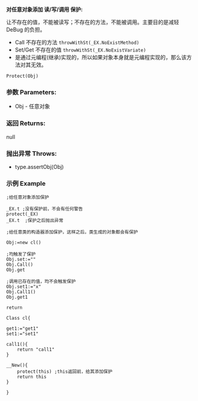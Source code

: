 **对任意对象添加 读/写/调用 保护:**

让不存在的值，不能被读写；不存在的方法，不能被调用。主要目的是减轻 DeBug 的负担。

- Call 不存在的方法 	`throwWithSt(_EX.NoExistMethod)`
- Set/Get 不存在的值	`throwWithSt(_EX.NoExistVariate)`
- 是通过元编程(继承)实现的，所以如果对象本身就是元编程实现的，那么该方法对其无效。

```autohotkey
Protect(Obj)
```

### 参数 Parameters: 

- Obj - 任意对象

### 返回 Returns: 
null
### 抛出异常 Throws: 
- type.assertObj(Obj)
### 示例 Example
```autohotkey
;给任意对象添加保护

_EX.t ;没有保护前，不会有任何警告
protect(_EX)
_EX.t  ;保护之后抛出异常

```

```autohotkey
;给任意类的构造器添加保护，这样之后，类生成的对象都会有保护

Obj:=new cl()

;均触发了保护
Obj.set:=""
Obj.Call()
Obj.get

;调用已存在的值，均不会触发保护
Obj.set1:="x"
Obj.Call1()
Obj.get1

return

Class cl{

get1:="get1"
set1:="set1"

call1(){
	return "call1"
}

__New(){
	protect(this) ;this返回前，给其添加保护
	return this
}

}
```